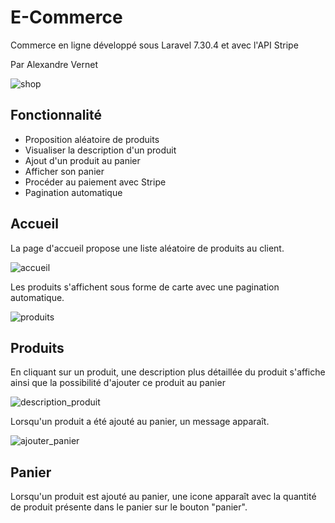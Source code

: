 # E-Commerce
Commerce en ligne développé sous Laravel 7.30.4 et avec l'API Stripe

Par Alexandre Vernet


![shop](https://user-images.githubusercontent.com/72151831/106760792-71e38200-6634-11eb-8fa2-d58b2263856c.png)



## Fonctionnalité
- Proposition aléatoire de produits
- Visualiser la description d'un produit
- Ajout d'un produit au panier
- Afficher son panier
- Procéder au paiement avec Stripe
- Pagination automatique



## Accueil
La page d'accueil propose une liste aléatoire de produits au client.

![accueil](https://user-images.githubusercontent.com/72151831/106763584-444c0800-6637-11eb-8818-41fb644a0288.png)


Les produits s'affichent sous forme de carte avec une pagination automatique.

![produits](https://user-images.githubusercontent.com/72151831/106764192-d94f0100-6637-11eb-85ee-3d10a61c803f.png)


## Produits
En cliquant sur un produit, une description plus détaillée du produit s'affiche ainsi que la possibilité d'ajouter ce produit au panier 

![description_produit](https://user-images.githubusercontent.com/72151831/106763986-ad338000-6637-11eb-91b0-bcea17a21e13.png)


Lorsqu'un produit a été ajouté au panier, un message apparaît.

![ajouter_panier](https://user-images.githubusercontent.com/72151831/106764575-31860300-6638-11eb-88b2-d38f053791d6.png)



## Panier
Lorsqu'un produit est ajouté au panier, une icone apparaît avec la quantité de produit présente dans le panier sur le bouton "panier". 
